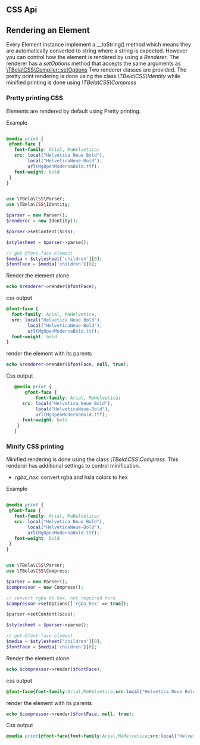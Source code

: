 
## CSS Api

## Rendering an Element

Every Element instance implement a \_\_toString() method which means they are automatically converted to string where a string is expected.
However you can control how the element is rendered by using a _Renderer_. 
The renderer has a _setOptions_ method that accepts the same arguments as [\TBela\CSS\Compiler::setOptions](./compiler.md#compiler-options)
Two renderer classes are provided.
The pretty print rendering is done using the class _\TBela\CSS\Identity_ while minified printing is done using _\TBela\CSS\Compress_

### Pretty printing CSS

Elements are rendered by default using Pretty printing. 

Example 

```css

@media print {
 @font-face {
   font-family: Arial, MaHelvetica;
   src: local("Helvetica Neue Bold"),
        local("HelveticaNeue-Bold"),
        url(MgOpenModernaBold.ttf);
   font-weight: bold
 }
}

```

```php

use \TBela\CSS\Parser;
use \TBela\CSS\Identity;

$parser = new Parser();
$renderer = new Identity();

$parser->setContent($css);

$stylesheet = $parser->parse();

// get @font-face element
$media = $stylesheet['children'][0];
$fontFace = $media['children'][0];


```
Render the element alone
```php
echo $renderer->render($fontFace);
```
css output
```css
@font-face {
  font-family: Arial, MaHelvetica;
  src: local("Helvetica Neue Bold"),
        local("HelveticaNeue-Bold"),
        url(MgOpenModernaBold.ttf);
  font-weight: bold
}
```

render the element with its parents
```php
echo $renderer->render($fontFace, null, true);
```
Css output
```css
   @media print {
       @font-face {
           font-family: Arial, MaHelvetica;
      src: local("Helvetica Neue Bold"),
           local("HelveticaNeue-Bold"),
           url(MgOpenModernaBold.ttf);
      font-weight: bold
    }
   }
```

### Minify CSS printing

Minified rendering is done using the class _\TBela\CSS\Compress_. This renderer has additional settings to control minification.
- _rgba_hex_: convert rgba and hsla colors to hex


Example 

```css

@media print {
 @font-face {
   font-family: Arial, MaHelvetica;
   src: local("Helvetica Neue Bold"),
        local("HelveticaNeue-Bold"),
        url(MgOpenModernaBold.ttf);
   font-weight: bold
 }
}

```

```php

use \TBela\CSS\Parser;
use \TBela\CSS\Compress;

$parser = new Parser();
$compressor = new Compress();

// convert rgba to hex, not required here
$compressor->setOptions(['rgba_hex' => true]);

$parser->setContent($css);

$stylesheet = $parser->parse();

// get @font-face element
$media = $stylesheet['children'][0];
$fontFace = $media['children'][0];


```
Render the element alone
```php
echo $compressor->render($fontFace);
```
css output
```css
@font-face{font-family:Arial,MaHelvetica;src:local("Helvetica Neue Bold"),local("HelveticaNeue-Bold"),url(MgOpenModernaBold.ttf);font-weight:bold}
```

render the element with its parents
```php
echo $compressor->render($fontFace, null, true);
```
Css output
```css
@media print{@font-face{font-family:Arial,MaHelvetica;src:local("Helvetica Neue Bold"),local("HelveticaNeue-Bold"),url(MgOpenModernaBold.ttf);font-weight:bold}}
```
